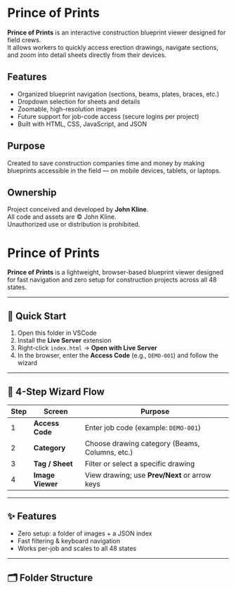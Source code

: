 # Prince of Prints

**Prince of Prints** is an interactive construction blueprint viewer designed for field crews.  
It allows workers to quickly access erection drawings, navigate sections, and zoom into detail sheets directly from their devices.  

## Features
- Organized blueprint navigation (sections, beams, plates, braces, etc.)
- Dropdown selection for sheets and details
- Zoomable, high-resolution images
- Future support for job-code access (secure logins per project)
- Built with HTML, CSS, JavaScript, and JSON

## Purpose
Created to save construction companies time and money by making blueprints accessible in the field — on mobile devices, tablets, or laptops.  

## Ownership
Project conceived and developed by **John Kline**.  
All code and assets are © John Kline.  
Unauthorized use or distribution is prohibited.
# Prince of Prints

**Prince of Prints** is a lightweight, browser-based blueprint viewer designed for fast navigation and zero setup for construction projects across all 48 states.

---

## 🚀 Quick Start

1. Open this folder in VSCode  
2. Install the **Live Server** extension  
3. Right-click `index.html` → **Open with Live Server**  
4. In the browser, enter the **Access Code** (e.g., `DEMO-001`) and follow the wizard

---

## 🧭 4-Step Wizard Flow

| Step | Screen          | Purpose                                           |
|------|------------------|--------------------------------------------------|
| 1    | **Access Code**   | Enter job code (example: `DEMO-001`)              |
| 2    | **Category**      | Choose drawing category (Beams, Columns, etc.)    |
| 3    | **Tag / Sheet**   | Filter or select a specific drawing               |
| 4    | **Image Viewer**  | View drawing; use **Prev/Next** or arrow keys     |

---

## ✨ Features

- Zero setup: a folder of images + a JSON index
- Fast filtering & keyboard navigation
- Works per-job and scales to all 48 states

---

## 🗂 Folder Structure


